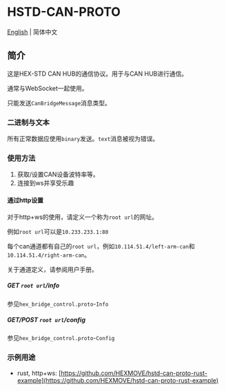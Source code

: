# HSTD-CAN-PROTO

[English](README.md) | 简体中文

## 简介

这是HEX-STD CAN HUB的通信协议。用于与CAN HUB进行通信。

通常与WebSocket一起使用。

只能发送`CanBridgeMessage`消息类型。

### 二进制与文本

所有正常数据应使用`binary`发送。`text`消息被视为错误。

### 使用方法

1. 获取/设置CAN设备波特率等。
2. 连接到ws并享受乐趣

#### 通过http设置

对于http+ws的使用，请定义一个称为`root url`的网址。

例如`root url`可以是`10.233.233.1:80`

每个can通道都有自己的`root url`，例如`10.114.51.4/left-arm-can`和`10.114.51.4/right-arm-can`。

关于通道定义，请参阅用户手册。

##### GET `root url`/info
参见`hex_bridge_control.proto`-`Info`

##### GET/POST `root url`/config
参见`hex_bridge_control.proto`-`Config`

### 示例用途

- rust, http+ws: [https://github.com/HEXMOVE/hstd-can-proto-rust-example](https://github.com/HEXMOVE/hstd-can-proto-rust-example)

